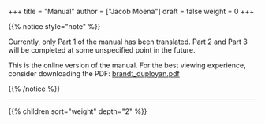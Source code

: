 +++
title = "Manual"
author = ["Jacob Moena"]
draft = false
weight = 0
+++

{{% notice style="note" %}}

Currently, only Part 1 of the manual has been translated. Part 2 and Part 3 will be completed at some unspecified point in the future.

This is the online version of the manual. For the best viewing experience, consider downloading the PDF: [brandt_duployan.pdf](https://github.com/jacmoe/brandt/releases/download/07-23-pre/brandt_duployan.pdf)

{{% /notice %}}

---

{{% children sort="weight" depth="2" %}}
